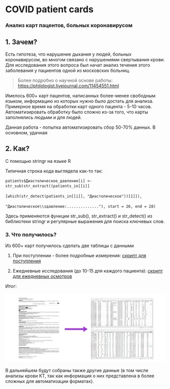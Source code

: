 # COVID patient cards

### Анализ карт пацентов, больных коронавирусом

## 1. Зачем?

Есть гипотеза, что нарушение дыхания у людей, больных коронавирусом, во многом связано с нарушениями свертывания крови. Для исследования этого вопроса был начат анализ течения этого заболевания у пациентов одной из московских больниц.

> Более подробно о научной основе работы:
> <https://philologist.livejournal.com/11454551.html>

Имелось 600+ карт пацентов, написанных более-менее свободным языком, информацию из которых нужно было достать для анализа. Примерное время на обработки карт одного пацента - 5-10 часов. Автоматизировать обработку было сложно из-за того, что карты заполнялись людьми и для людей.

Данная работа - попытка автоматизировать сбор 50-70% данных. В основном, удачная

## 2. Как?

С помощью stringr на языке R

Типичная строка кода выглядела как-то так:

```
patients$Диастолическое_давление[i] <- str_sub(str_extract((patients_in[[i]]
                                       [which(str_detect(patients_in[[i]], "Диастолическое"))[1]]), 
                                       "Диастолическое\\sдавление:.............."), start = 26, end = 28)
```
Здесь применяются функции str_sub(), str_extract() и str_detect() из библиотеки stringr и регулярные выражения для поиска ключевых слов. 

### 3. Что получилось?

Из 600+ карт получилось сделать две таблицы с данными 
1. При поступлении - более подробные измерения:
[скрипт для поступления](https://github.com/sabitova-fatima/COVID_patient_cards/blob/master/check_in_data.R)

2. Ежедневные исследования (до 10-15 для каждого пациента):
[скрипт для ежедневных осмотров](https://github.com/sabitova-fatima/COVID_patient_cards/blob/master/staying_in_data.R)

Итог:

![](https://github.com/sabitova-fatima/COVID_patient_cards/blob/master/pictures/результаты.png)

В дальнейшем будут собраны также другие данные (в том числе анализы крови КТ, так как информация о них представлена в более сложных для автоматизации форматах).


